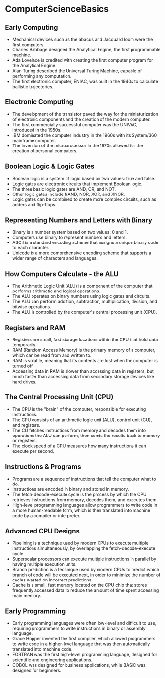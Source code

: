# ComputerScienceBasics

## Early Computing

-   Mechanical devices such as the abacus and  Jacquard loom  were the first computers.
-   Charles Babbage designed the  Analytical Engine, the first programmable machine.
-   Ada Lovelace is credited with creating the first  computer program  for the Analytical Engine.
-   Alan Turing described the  Universal Turing Machine, capable of performing any computation.
-   The first electronic computer,  ENIAC, was built in the 1940s to calculate  ballistic trajectories.

## Electronic Computing

-   The development of the transistor paved the way for the miniaturization of electronic components and the creation of the modern computer.
-   The first commercially successful computer was the  UNIVAC, introduced in the 1950s.
-   IBM dominated the computer industry in the 1960s with its System/360 mainframe computer.
-   The invention of the microprocessor in the 1970s allowed for the creation of personal computers.

## Boolean Logic & Logic Gates

-   Boolean logic  is a system of logic based on two values: true and false.
-   Logic gates  are electronic circuits that implement Boolean logic.
-   The three basic logic gates are AND, OR, and NOT.
-   Other logic gates include NAND, NOR, XOR, and  XNOR.
-   Logic gates can be combined to create more complex circuits, such as adders  and  flip-flops.

## Representing Numbers and Letters with Binary

-   Binary is a  number system  based on two values: 0 and 1.
-   Computers use  binary  to represent numbers and letters.
-   ASCII is a standard  encoding scheme  that assigns a unique  binary code  to each character.
-   Unicode is a more comprehensive encoding scheme that supports a wider range of characters and languages.

## How Computers Calculate - the ALU

-   The Arithmetic Logic Unit (ALU) is a component of the computer that performs arithmetic and  logical operations.
-   The ALU operates on  binary numbers  using logic gates and circuits.
-   The ALU can perform addition, subtraction, multiplication, division, and  bitwise operations.
-   The ALU is controlled by the computer's central processing unit (CPU).

## Registers and RAM

-   Registers are small, fast storage locations within the CPU that hold data temporarily.
-   RAM  (Random Access Memory) is the primary memory of a computer, which can be read from and written to.
-   RAM is volatile, meaning that its contents are lost when the computer is turned off.
-   Accessing data in RAM is slower than accessing data in registers, but much faster than accessing data from secondary storage devices like hard drives.

## The Central Processing Unit (CPU)

-   The CPU is the "brain" of the computer, responsible for executing instructions.
-   The CPU consists of an  arithmetic logic unit  (ALU), control unit (CU), and registers.
-   The CU fetches instructions from memory and decodes them into operations the ALU can perform, then sends the results back to memory or registers.
-   The clock speed of a CPU measures how many instructions it can execute per second.

## Instructions & Programs

-   Programs are a sequence of instructions that tell the computer what to do.
-   Instructions are encoded in binary and stored in memory.
-   The fetch-decode-execute cycle is the process by which the CPU retrieves instructions from memory, decodes them, and executes them.
-   High-level programming languages allow programmers to write code in a more human-readable form, which is then translated into  machine code  by a compiler or interpreter.

## Advanced CPU  Designs

-   Pipelining  is a technique used by modern CPUs to execute multiple instructions simultaneously, by overlapping the fetch-decode-execute cycle.
-   Superscalar processors can execute  multiple instructions  in parallel by having multiple execution units.
-   Branch prediction  is a technique used by modern CPUs to predict which branch of code will be executed next, in order to minimize the number of cycles wasted on incorrect predictions.
-   Cache is a small, fast memory located on the  CPU chip  that stores frequently accessed data to reduce the amount of time spent accessing main memory.

## Early Programming

-   Early programming languages were often low-level and difficult to use, requiring programmers to write instructions in binary or  assembly language.
-   Grace Hopper invented the first compiler, which allowed programmers to write code in a higher-level language that was then automatically translated into machine code.
-   FORTRAN was the first high-level programming language, designed for scientific and engineering applications.
-   COBOL was designed for business applications, while  BASIC  was designed for beginners.
